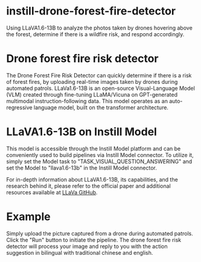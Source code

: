 # instill-drone-forest-fire-detector
Using LLaVA1.6-13B to analyze the photos taken by drones hovering above the forest, determine if there is a wildfire risk, and respond accordingly.
# Drone forest fire risk detector

The Drone Forest Fire Risk Detector can quickly determine if there is a risk of forest fires, by uploading real-time images taken by drones during automated patrols. LLaVa1.6-13B is an open-source Visual-Language Model (VLM) created through fine-tuning LLaMA/Vicuna on GPT-generated multimodal instruction-following data. This model operates as an auto-regressive language model, built on the transformer architecture.

# LLaVA1.6-13B on Instill Model

This model is accessible through the Instill Model platform and can be conveniently used to build pipelines via Instill Model connector. To utilize it, simply set the Model task to "TASK_VISUAL_QUESTION_ANSWERING" and set the Model to "llava1.6-13b" in the Instill Model connector.

For in-depth information about LLaVA1.6-13B, its capabilities, and the research behind it, please refer to the official paper and additional resources available at [LLaVa GitHub](https://llava-vl.github.io/).

# Example

Simply upload the picture captured from a drone during automated patrols. Click the "Run" button to initiate the pipeline. The drone forest fire risk detector will process your image and reply to you with the action suggestion in bilingual with traditional chinese and english.

